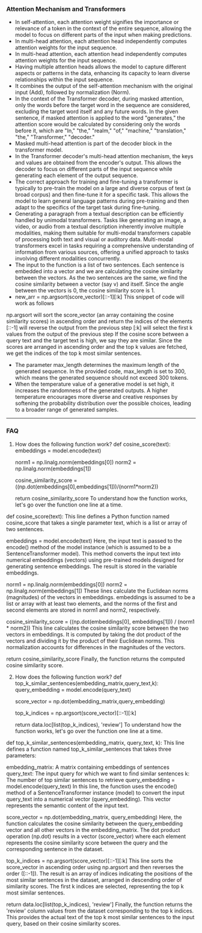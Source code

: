 ### Attention Mechanism and Transformers

- In self-attention, each attention weight signifies the importance or relevance of a token in the context of the entire sequence, allowing the model to focus on different parts of the input when making predictions.
-  In multi-head attention, each attention head independently computes attention weights for the input sequence.
-  In multi-head attention, each attention head independently computes attention weights for the input sequence.
-  Having multiple attention heads allows the model to capture different aspects or patterns in the data, enhancing its capacity to learn diverse relationships within the input sequence.
-   It combines the output of the self-attention mechanism with the original input (Add), followed by normalization (Norm).
-   In the context of the Transformer decoder, during masked attention, only the words before the target word in the sequence are considered, excluding the target word itself and any future words. In the given sentence, if masked attention is applied to the word "generates," the attention score would be calculated by considering only the words before it, which are "In," "the," "realm," "of," "machine," "translation," "the," "Transformer," "decoder."
-   Masked multi-head attention is part of the decoder block in the transformer model.
-   In the Transformer decoder's multi-head attention mechanism, the keys and values are obtained from the encoder's output. This allows the decoder to focus on different parts of the input sequence while generating each element of the output sequence.
-   The correct approach for training and fine-tuning a transformer is typically to pre-train the model on a large and diverse corpus of text (a broad corpus) and then fine-tune it for a specific task. This allows the model to learn general language patterns during pre-training and then adapt to the specifics of the target task during fine-tuning. 
-   Generating a paragraph from a textual description can be efficiently handled by unimodal transformers. Tasks like generating an image, a video, or audio from a textual description inherently involve multiple modalities, making them suitable for multi-modal transformers capable of processing both text and visual or auditory data. Multi-modal transformers excel in tasks requiring a comprehensive understanding of information from various sources, offering a unified approach to tasks involving different modalities concurrently.
-   The input to the function is a list of two sentences. Each sentence is embedded into a vector and we are calculating the cosine similarity between the vectors. As the two sentences are the same, we find the cosine similarity between a vector (say v) and itself. Since the angle between the vectors is 0, the cosine similarity score is 1.
-   new_arr = np.argsort(score_vector)[::-1][:k]
This snippet of code will work as follows

np.argsort will sort the score_vector (an array containing the cosine similarity scores) in ascending order and return the indices of the elements
[::-1] will reverse the output from the previous step
[:k] will select the first k values from the output of the previous step
If the cosine score between a query text and the target text is high, we say they are similar. Since the scores are arranged in ascending order and the top k values are fetched, we get the indices of the top k most similar sentences.
- The parameter max_length determines the maximum length of the generated sequence. In the provided code, max_length is set to 300, which means the generated sequence should not exceed 300 tokens.
- When the temperature value of a generative model is set high, it increases the randomness of the generated outputs. A higher temperature encourages more diverse and creative responses by softening the probability distribution over the possible choices, leading to a broader range of generated samples.
---
### FAQ


1. How does the following function work?
def cosine_score(text):
    embeddings = model.encode(text)

    norm1 = np.linalg.norm(embeddings[0])
    norm2 = np.linalg.norm(embeddings[1])

    cosine_similarity_score = ((np.dot(embeddings[0],embeddings[1]))/(norm1*norm2))

    return cosine_similarity_score
To understand how the function works, let's go over the function one line at a time.

def cosine_score(text):
This line defines a Python function named cosine_score that takes a single parameter text, which is a list or array of two sentences.

embeddings = model.encode(text)
Here, the input text is passed to the encode() method of the model instance (which is assumed to be a SentenceTransformer model). This method converts the input text into numerical embeddings (vectors) using pre-trained models designed for generating sentence embeddings. The result is stored in the variable embeddings.

norm1 = np.linalg.norm(embeddings[0])
norm2 = np.linalg.norm(embeddings[1])
These lines calculate the Euclidean norms (magnitudes) of the vectors in embeddings. embeddings is assumed to be a list or array with at least two elements, and the norms of the first and second elements are stored in norm1 and norm2, respectively.

cosine_similarity_score = ((np.dot(embeddings[0], embeddings[1])) / (norm1 * norm2))
This line calculates the cosine similarity score between the two vectors in embeddings. It is computed by taking the dot product of the vectors and dividing it by the product of their Euclidean norms. This normalization accounts for differences in the magnitudes of the vectors.

return cosine_similarity_score
Finally, the function returns the computed cosine similarity score.

 

2. How does the following function work?
def top_k_similar_sentences(embedding_matrix,query_text,k):
    query_embedding = model.encode(query_text)

    score_vector = np.dot(embedding_matrix,query_embedding)

    top_k_indices = np.argsort(score_vector)[::-1][:k]

    return data.loc[list(top_k_indices), 'review']
To understand how the function works, let's go over the function one line at a time.

def top_k_similar_sentences(embedding_matrix, query_text, k):
This line defines a function named top_k_similar_sentences that takes three parameters:

embedding_matrix: A matrix containing embeddings of sentences
query_text: The input query for which we want to find similar sentences
k: The number of top similar sentences to retrieve
query_embedding = model.encode(query_text)
In this line, the function uses the encode() method of a SentenceTransformer instance (model) to convert the input query_text into a numerical vector (query_embedding). This vector represents the semantic content of the input text.

score_vector = np.dot(embedding_matrix, query_embedding)
Here, the function calculates the cosine similarity between the query_embedding vector and all other vectors in the embedding_matrix. The dot product operation (np.dot) results in a vector (score_vector) where each element represents the cosine similarity score between the query and the corresponding sentence in the dataset.

top_k_indices = np.argsort(score_vector)[::-1][:k]
This line sorts the score_vector in ascending order using np.argsort and then reverses the order ([::-1]). The result is an array of indices indicating the positions of the most similar sentences in the dataset, arranged in descending order of similarity scores. The first k indices are selected, representing the top k most similar sentences.

return data.loc[list(top_k_indices), 'review']
Finally, the function returns the 'review' column values from the dataset corresponding to the top k indices. This provides the actual text of the top k most similar sentences to the input query, based on their cosine similarity scores.